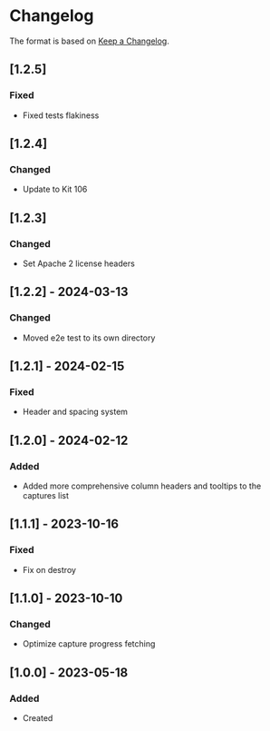 ﻿# Changelog
The format is based on [Keep a Changelog](https://keepachangelog.com/en/1.0.0/).

## [1.2.5]
### Fixed
- Fixed tests flakiness

## [1.2.4]
### Changed
- Update to Kit 106

## [1.2.3]
### Changed
- Set Apache 2 license headers

## [1.2.2] - 2024-03-13
### Changed
- Moved e2e test to its own directory

## [1.2.1] - 2024-02-15
### Fixed
- Header and spacing system

## [1.2.0] - 2024-02-12
### Added
- Added more comprehensive column headers and tooltips to the captures list

## [1.1.1] - 2023-10-16
### Fixed
- Fix on destroy

## [1.1.0] - 2023-10-10
### Changed
- Optimize capture progress fetching

## [1.0.0] - 2023-05-18
### Added
- Created
